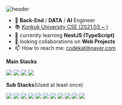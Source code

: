 ![header](https://capsule-render.vercel.app/api?type=waving&color=auto&height=300&section=header&text=DongHyun%20Jo&fontSize=90)

- 🔭 **Back-End** / **DATA** / **AI** Engineer
- 📚 <a href = "http://www.konkuk.ac.kr/do/Index.do">Konkuk University CSE (2021.03 ~ )</a>
- 🌱 currently learning **NestJS (TypeScript)**
- 👯 looking collaborations on **Web Projects**
- 📫 How to reach me: codekat@naver.com

**Main Stacks**

<a target="_blank"><img src="https://img.shields.io/badge/JAVA-red?style=flat-square&logo=java&logoColor=white"/></a>
<a target="_blank"><img src="https://img.shields.io/badge/NestJs-darkred?style=flat-square&logo=nestJS&logoColor=white"/></a>
<a target="_blank"><img src="https://img.shields.io/badge/TypeScript-blue?style=flat-square&logo=typescript&logoColor=white"/></a>
<a target="_blank"><img src="https://img.shields.io/badge/C-indigo?style=flat-square&logo=C&logoColor=white"/></a>


**Sub Stacks**(Used at least once)

<a target="_blank"><img src="https://img.shields.io/badge/nodeJS-darkgreen?style=flat-square&logo=node.js&logoColor=white"/></a>
<a target="_blank"><img src="https://img.shields.io/badge/Express-black?style=flat-square&logo=express&logoColor=white"/></a>
<a target="_blank"><img src="https://img.shields.io/badge/SpringBoot-green?style=flat-square&logo=springboot&logoColor=white"/></a>
<a target="_blank"><img src="https://img.shields.io/badge/Python-yellow?style=flat-square&logo=python&logoColor=white"/></a>
<a target="_blank"><img src="https://img.shields.io/badge/MySQL-gray?style=flat-square&logo=MySQL&logoColor=white"/></a>
<a target="_blank"><img src="https://img.shields.io/badge/HTML-red?style=flat-square&logo=html5&logoColor=white"/></a>
<a target="_blank"><img src="https://img.shields.io/badge/CSS3-blue?style=flat-square&logo=css3&logoColor=white"/></a>
<a target="_blank"><img src="https://img.shields.io/badge/JavaScript-yellow?style=flat-square&logo=javascript&logoColor=white"/></a>
<a target="_blank"><img src="https://img.shields.io/badge/Jquery-white?style=flat-square&logo=Jquery&logoColor=blue"/></a>
<a target="_blank"><img src="https://img.shields.io/badge/Unity-gray?style=flat-square&logo=Unity&logoColor=white"/></a>
<a target="_blank"><img src="https://img.shields.io/badge/mongoDB-white?style=flat-square&logo=MongoDB&logoColor=darkgreen"/></a>




<!-- <a target="_blank"><img src="https://img.shields.io/badge/C/C++-blue?style=flat-square&logo=C%2b%2b&logoColor=white"/></a> -->


